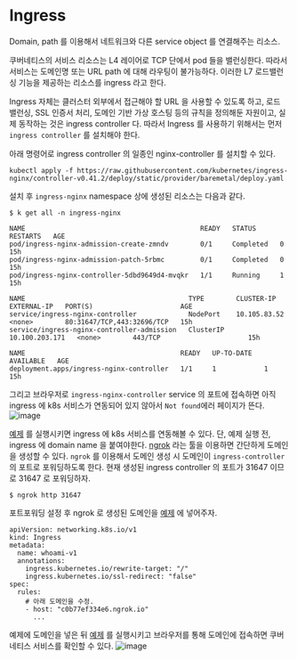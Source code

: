 # Ingress

Domain, path 를 이용해서 네트워크와 다른 service object 를 연결해주는 리소스.

쿠버네티스의 서비스 리소스는 L4 레이어로 TCP 단에서 pod 들을 밸런싱한다. 따라서 서비스는 도메인명 또는 URL path 에 대해 라우팅이 불가능하다. 이러한 L7 로드밸런싱 기능을 제공하는
리소스를 ingress 라고 한다.

Ingress 자체는 클러스터 외부에서 접근해야 할 URL 을 사용할 수 있도록 하고, 로드 밸런싱, SSL 인증서 처리, 도메인 기반 가상 호스팅 등의 규칙을 정의해둔 자원이고,
실제 동작하는 것은 ingress controller 다. 따라서 Ingress 를 사용하기 위해서는 먼저 ```ingress controller``` 를 설치해야 한다.

아래 명령어로 ingress controller 의 일종인 nginx-controller 를 설치할 수 있다.

```
kubectl apply -f https://raw.githubusercontent.com/kubernetes/ingress-nginx/controller-v0.41.2/deploy/static/provider/baremetal/deploy.yaml
```

설치 후 ```ingress-nginx``` namespace 상에 생성된 리소스는 다음과 같다.

```
$ k get all -n ingress-nginx

NAME                                            READY   STATUS      RESTARTS   AGE
pod/ingress-nginx-admission-create-zmndv        0/1     Completed   0          15h
pod/ingress-nginx-admission-patch-5rbmc         0/1     Completed   0          15h
pod/ingress-nginx-controller-5dbd9649d4-mvqkr   1/1     Running     1          15h

NAME                                         TYPE        CLUSTER-IP       EXTERNAL-IP   PORT(S)                      AGE
service/ingress-nginx-controller             NodePort    10.105.83.52     <none>        80:31647/TCP,443:32696/TCP   15h
service/ingress-nginx-controller-admission   ClusterIP   10.100.203.171   <none>        443/TCP                      15h

NAME                                       READY   UP-TO-DATE   AVAILABLE   AGE
deployment.apps/ingress-nginx-controller   1/1     1            1           15h
```

그리고 브라우저로 ```ingress-nginx-controller``` service 의 포트에 접속하면 아직 ingress 에 k8s 서비스가 연동되어 있지 않아서 ```Not found```에러 페이지가 뜬다.
![image](https://user-images.githubusercontent.com/41066039/119438647-a69e5500-bd5b-11eb-9675-592cc0f601d0.png)

[예제](./ingress-v1.yaml) 를 실행시키면 ingress 에 k8s 서비스를 연동해볼 수 있다.
단, 예제 실행 전, ingress 에 domain name 을 붙여야한다. [ngrok](https://ngrok.com/) 라는 툴을 이용하면 간단하게 도메인을 생성할 수 있다.
```ngrok``` 를 이용해서 도메인 생성 시 도메인이 ```ingress-controller``` 의 포트로 포워딩하도록 한다. 현재 생성된 ingress controller 의 포트가 31647 이므로 31647 로 포워딩하자.
```
$ ngrok http 31647
```
포트포워딩 설정 후 ngrok 로 생성된 도메인을 [예제](./ingress-v1.yaml) 에 넣어주자.

```
apiVersion: networking.k8s.io/v1
kind: Ingress
metadata:
  name: whoami-v1
  annotations:
    ingress.kubernetes.io/rewrite-target: "/"
    ingress.kubernetes.io/ssl-redirect: "false"
spec:
  rules:
    # 아래 도메인을 수정.
    - host: "c0b77ef334e6.ngrok.io"
      ...
```
예제에 도메인을 넣은 뒤 [예제](./ingress-v1.yaml) 를 실행시키고 브라우저를 통해 도메인에 접속하면 쿠버네티스 서비스를 확인할 수 있다.
![image](https://user-images.githubusercontent.com/41066039/119450225-8f1c9780-bd6e-11eb-8913-812bc7dcda0e.png)